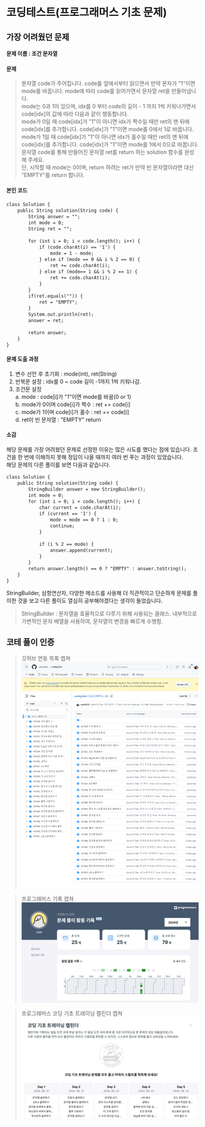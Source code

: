 # 코딩테스트(프로그래머스 기초 문제)
## 가장 어려웠던 문제

#### 문제 이름 : 조건 문자열

#### 문제
> 문자열 code가 주어집니다.
code를 앞에서부터 읽으면서 만약 문자가 "1"이면 mode를 바꿉니다. mode에 따라 code를 읽어가면서 문자열 ret을 만들어냅니다.   
mode는 0과 1이 있으며, idx를 0 부터 code의 길이 - 1 까지 1씩 키워나가면서 code[idx]의 값에 따라 다음과 같이 행동합니다.   
mode가 0일 때 code[idx]가 "1"이 아니면 idx가 짝수일 때만 ret의 맨 뒤에 code[idx]를 추가합니다.
code[idx]가 "1"이면 mode를 0에서 1로 바꿉니다.   
mode가 1일 때 code[idx]가 "1"이 아니면 idx가 홀수일 때만 ret의 맨 뒤에 code[idx]를 추가합니다.
code[idx]가 "1"이면 mode를 1에서 0으로 바꿉니다.   
문자열 code를 통해 만들어진 문자열 ret를 return 하는 solution 함수를 완성해 주세요.   
단, 시작할 때 mode는 0이며, return 하려는 ret가 만약 빈 문자열이라면 대신 "EMPTY"를 return 합니다.

#### 본인 코드
```
class Solution {
    public String solution(String code) {
        String answer = "";
        int mode = 0;
        String ret = "";
        
        for (int i = 0; i < code.length(); i++) {
            if (code.charAt(i) == '1') {
                mode = 1 - mode;
            } else if (mode == 0 && i % 2 == 0) {
                ret += code.charAt(i);
            } else if (mode== 1 && i % 2 == 1) {
                ret += code.charAt(i);
            }
        }
        if(ret.equals("")) {
            ret = "EMPTY";
        }
        System.out.println(ret);
        answer = ret;
        
        return answer;
    }
}
```

#### 문제 도출 과정
1. 변수 선언 후 초기화 : mode(int), ret(String)
2. 반복문 설정 : idx를 0 ~ code 길이 -1까지 1씩 키워나감.
3. 조건문 설정   
a.  mode : code[i]가 "1"이면 mode를 바꿈(0 or 1)   
b. mode가 0이며 code[i]가 짝수 : ret += code[i]   
c. mode가 1이며 code[i]가 홀수 : ret += code[i]   
d. ret이 빈 문자열 : "EMPTY" return

#### 소감
해당 문제를 가장 어려웠던 문제로 선정한 이유는 많은 시도를 했다는 점에 있습니다. 조건을 한 번에 이해하지 못해 정답이 나올 때까지 여러 번 푸는 과정이 있었습니다.    
해당 문제의 다른 풀이를 보면 다음과 같습니다.
```
class Solution {
    public String solution(String code) {
        StringBuilder answer = new StringBuilder();
        int mode = 0;
        for (int i = 0; i < code.length(); i++) {
            char current = code.charAt(i);
            if (current == '1') {
                mode = mode == 0 ? 1 : 0;
                continue;
            }

            if (i % 2 == mode) {
                answer.append(current);
            }
        }
        return answer.length() == 0 ? "EMPTY" : answer.toString();
    }
}
``` 
StringBuilder, 삼항연산자, 다양한 메소드를 사용해 더 직관적이고 단순하게 문제를 풀이한 것을 보고 다른 풀이도 열심히 공부해야겠다는 생각이 들었습니다.
> StringBuilder : 문자열을 효율적으로 다루기 위해 사용되는 클래스. 내부적으로 가변적인 문자 배열을 사용하여, 문자열의 변경을 빠르게 수행함.

## 코테 풀이 인증
> 깃허브 연동 목록 캡쳐
![깃허브 연동 목록 캡쳐](image/01.png)

> 프로그래머스 기록 캡쳐   
![깃허브 연동 목록 캡쳐](image/03.JPG)

> 프로그래머스 코딩 기초 트레이닝 캘린더 캡쳐   
![깃허브 연동 목록 캡쳐](image/02.JPG)
